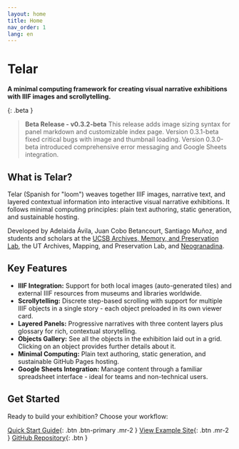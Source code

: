 ```yaml
---
layout: home
title: Home
nav_order: 1
lang: en
---
```


# Telar

**A minimal computing framework for creating visual narrative exhibitions with IIIF images and scrollytelling.**

{: .beta }
> **Beta Release - v0.3.2-beta**
> This release adds image sizing syntax for panel markdown and customizable index page. Version 0.3.1-beta fixed critical bugs with image and thumbnail loading. Version 0.3.0-beta introduced comprehensive error messaging and Google Sheets integration.

## What is Telar?

Telar (Spanish for "loom") weaves together IIIF images, narrative text, and layered contextual information into interactive visual narrative exhibitions. It follows minimal computing principles: plain text authoring, static generation, and sustainable hosting.

Developed by Adelaida Ávila, Juan Cobo Betancourt, Santiago Muñoz, and students and scholars at the [UCSB Archives, Memory, and Preservation Lab](https://ampl.clair.ucsb.edu), the UT Archives, Mapping, and Preservation Lab, and [Neogranadina](https://neogranadina.org).

## Key Features

- **IIIF Integration:** Support for both local images (auto-generated tiles) and external IIIF resources from museums and libraries worldwide.
- **Scrollytelling:** Discrete step-based scrolling with support for multiple IIIF objects in a single story - each object preloaded in its own viewer card.
- **Layered Panels:** Progressive narratives with three content layers plus glossary for rich, contextual storytelling.
- **Objects Gallery:** See all the objects in the exhibition laid out in a grid. Clicking on an object provides further details about it.
- **Minimal Computing:** Plain text authoring, static generation, and sustainable GitHub Pages hosting.
- **Google Sheets Integration:** Manage content through a familiar spreadsheet interface - ideal for teams and non-technical users.

## Get Started

Ready to build your exhibition? Choose your workflow:

[Quick Start Guide](/docs/1-getting-started/){: .btn .btn-primary .mr-2 }
[View Example Site](https://ampl.clair.ucsb.edu/telar){: .btn .mr-2 }
[GitHub Repository](https://github.com/UCSB-AMPLab/telar){: .btn }